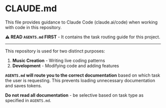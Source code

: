 # CLAUDE.md

This file provides guidance to Claude Code (claude.ai/code) when working with code in this repository.

**⚠️ READ `AGENTS.md` FIRST** - It contains the task routing guide for this project.

---

This repository is used for two distinct purposes:

1. **Music Creation** - Writing live coding patterns
2. **Development** - Modifying code and adding features

**`AGENTS.md` will route you to the correct documentation** based on which task the user is requesting. This prevents loading unnecessary documentation and saves tokens.

**Do not read all documentation** - be selective based on task type as specified in `AGENTS.md`.
